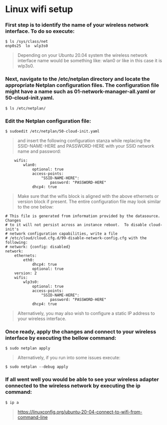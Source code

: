 # Linux wifi setup
### First step is to identify the name of your wireless network interface. To do so execute:
```
$ ls /sys/class/net
enp0s25  lo  wlp3s0
```
> Depending on your Ubuntu 20.04 system the wireless network interface name would be something like: wlan0 or like in this case it is wlp3s0.

### Next, navigate to the /etc/netplan directory and locate the appropriate Netplan configuration files. The configuration file might have a name such as 01-network-manager-all.yaml or 50-cloud-init.yaml.

```
$ ls /etc/netplan/
```

### Edit the Netplan configuration file:

```
$ sudoedit /etc/netplan/50-cloud-init.yaml
```
> and insert the following configuration stanza while replacing the SSID-NAME-HERE and PASSWORD-HERE with your SSID network name and password:

```
    wifis:
        wlan0:
            optional: true
            access-points:
                "SSID-NAME-HERE":
                    password: "PASSWORD-HERE"
            dhcp4: true
```

> Make sure that the wifis block is aligned with the above ethernets or version block if present. The entire configuration file may look similar to the one below:
```
# This file is generated from information provided by the datasource.  Changes
# to it will not persist across an instance reboot.  To disable cloud-init's
# network configuration capabilities, write a file
# /etc/cloud/cloud.cfg.d/99-disable-network-config.cfg with the following:
# network: {config: disabled}
network:
    ethernets:
        eth0:
            dhcp4: true
            optional: true
    version: 2
    wifis:
        wlp3s0:
            optional: true
            access-points:
                "SSID-NAME-HERE":
                    password: "PASSWORD-HERE"
            dhcp4: true
```

> Alternatively, you may also wish to configure a static IP address to your wireless interface.

### Once ready, apply the changes and connect to your wireless interface by executing the bellow command:

```
$ sudo netplan apply
```
> Alternatively, if you run into some issues execute:
```
$ sudo netplan --debug apply
```

### If all went well you would be able to see your wireless adapter connected to the wireless network by executing the ip command:
```
$ ip a
```

> https://linuxconfig.org/ubuntu-20-04-connect-to-wifi-from-command-line
